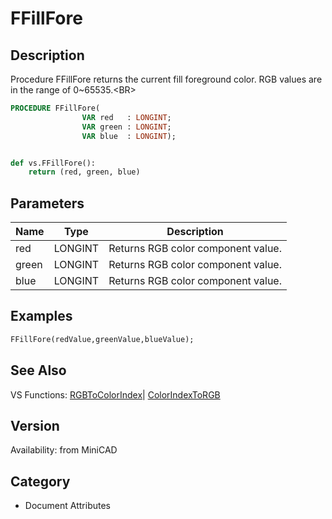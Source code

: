 # FFillFore

## Description
Procedure FFillFore returns the current fill foreground color. RGB values are in the range of 0~65535.&lt;BR&gt;


```pascal
PROCEDURE FFillFore(
				VAR red   : LONGINT;
				VAR green : LONGINT;
				VAR blue  : LONGINT);
```

```python

def vs.FFillFore():
    return (red, green, blue)
```

## Parameters
|Name|Type|Description|
|---|---|---|
|red|LONGINT|Returns RGB color component value.|
|green|LONGINT|Returns RGB color component value.|
|blue|LONGINT|Returns RGB color component value.|

## Examples
```pascal
FFillFore(redValue,greenValue,blueValue);


```

## See Also
VS Functions:
[RGBToColorIndex](RGBToColorIndex.md)| [ColorIndexToRGB](ColorIndexToRGB.md)

## Version
Availability: from MiniCAD
## Category
* Document Attributes

